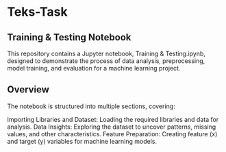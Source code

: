 # Teks-Task
## Training & Testing Notebook
This repository contains a Jupyter notebook, Training & Testing.ipynb, designed to demonstrate the process of data analysis, preprocessing, model training, and evaluation for a machine learning project.

## Overview
The notebook is structured into multiple sections, covering:

Importing Libraries and Dataset: Loading the required libraries and data for analysis.
Data Insights: Exploring the dataset to uncover patterns, missing values, and other characteristics.
Feature Preparation: Creating feature (x) and target (y) variables for machine learning models.
